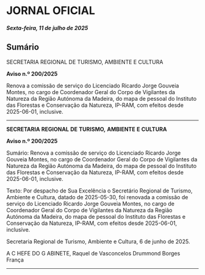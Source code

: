 # JORNAL OFICIAL

##### Sexta-feira, 11 de julho de 2025

## **Sumário**

SECRETARIA REGIONAL DE TURISMO, AMBIENTE E CULTURA

**Aviso n.º 200/2025**

Renova a comissão de serviço do Licenciado Ricardo Jorge Gouveia Montes, no
cargo de Coordenador Geral do Corpo de Vigilantes da Natureza da Região
Autónoma da Madeira, do mapa de pessoal do Instituto das Florestas e Conservação
da Natureza, IP-RAM, com efeitos desde 2025-06-01, inclusive.




---

**SECRETARIA** **REGIONAL** **DE** **TURISMO,** **AMBIENTE** **E** **CULTURA**


**Aviso n.º 200/2025**


Sumário:
Renova a comissão de serviço do Licenciado Ricardo Jorge Gouveia Montes, no cargo de Coordenador Geral do Corpo de Vigilantes da
Natureza da Região Autónoma da Madeira, do mapa de pessoal do Instituto das Florestas e Conservação da Natureza, IP-RAM, com
efeitos desde 2025-06-01, inclusive.

Texto:
Por despacho de Sua Excelência o Secretário Regional de Turismo, Ambiente e Cultura, datado de 2025-05-30, foi
renovada a comissão de serviço do Licenciado Ricardo Jorge Gouveia Montes, no cargo de Coordenador Geral do Corpo de
Vigilantes da Natureza da Região Autónoma da Madeira, do mapa de pessoal do Instituto das Florestas e Conservação da
Natureza, IP-RAM, com efeitos desde 2025-06-01, inclusive.


Secretaria Regional de Turismo, Ambiente e Cultura, 6 de junho de 2025.

A C HEFE DO G ABINETE, Raquel de Vasconcelos Drummond Borges França




---
